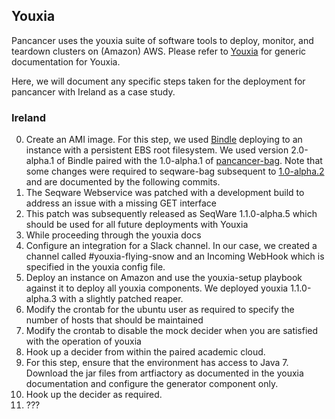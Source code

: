 ## Youxia ##

Pancancer uses the youxia suite of software tools to deploy, monitor, and teardown clusters on (Amazon) AWS.
Please refer to [Youxia](https://github.com/CloudBindle/youxia) for generic documentation for Youxia.

Here, we will document any specific steps taken for the deployment for pancancer with Ireland as a case study.

### Ireland ####

0. Create an AMI image. For this step, we used [Bindle](https://github.com/CloudBindle/Bindle#persistance-of-ephemeral-disks---aws) deploying to an instance with a persistent EBS root filesystem. We used version 2.0-alpha.1 of Bindle paired with the 1.0-alpha.1 of [pancancer-bag](https://github.com/ICGC-TCGA-PanCancer/pancancer-bag). Note that some changes were required to seqware-bag subsequent to [1.0-alpha.2](https://github.com/SeqWare/seqware-bag/releases/tag/1.0-alpha.2) and are documented by the following commits.
  1. The Seqware Webservice was patched with a development build to address an issue with a missing GET interface
  2. This patch was subsequently released as SeqWare 1.1.0-alpha.5 which should be used for all future deployments with Youxia
1. While proceeding through the youxia docs 
  1. Configure an integration for a Slack channel. In our case, we created a channel called #youxia-flying-snow and an Incoming WebHook which is specified in the youxia config file.
  2. Deploy an instance on Amazon and use the youxia-setup playbook against it to deploy all youxia components. We deployed youxia 1.1.0-alpha.3 with a slightly patched reaper.
  3. Modify the crontab for the ubuntu user as required to specify the number of hosts that should be maintained
  4. Modify the crontab to disable the mock decider when you are satisfied with the operation of youxia
2. Hook up a decider from within the paired academic cloud.  
  1. For this step, ensure that the environment has access to Java 7. Download the jar files from artfiactory as documented in the youxia documentation and configure the generator component only.
3. Hook up the decider as required.
4. ???
